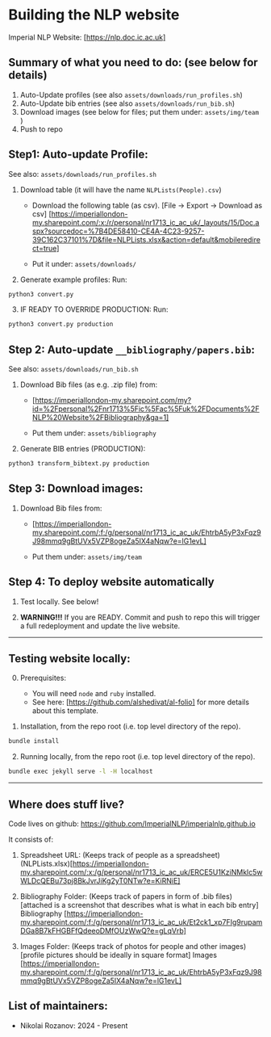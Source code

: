 # Building the NLP website
 
Imperial NLP Website:
[https://nlp.doc.ic.ac.uk]

## Summary of what you need to do: (see below for details)
1. Auto-Update profiles (see also `assets/downloads/run_profiles.sh`)
2. Auto-Update bib entries (see also `assets/downloads/run_bib.sh`)
3. Download images (see below for files; put them under: `assets/img/team` )
4. Push to repo


## Step1: Auto-update Profile:

See also: `assets/downloads/run_profiles.sh`

1. Download table (it will have the name `NLPLists(People).csv`)

    * Download the following table (as csv). [File -> Export -> Download as csv]
    [https://imperiallondon-my.sharepoint.com/:x:/r/personal/nr1713_ic_ac_uk/_layouts/15/Doc.aspx?sourcedoc=%7B4DE58410-CE4A-4C23-9257-39C162C37101%7D&file=NLPLists.xlsx&action=default&mobileredirect=true]

    * Put it under: `assets/downloads/`



2. Generate example profiles:
Run:
```bash
python3 convert.py
```

3. IF READY TO OVERRIDE PRODUCTION:
Run:
```bash
python3 convert.py production
```

## Step 2: Auto-update `__bibliography/papers.bib`:
See also: `assets/downloads/run_bib.sh`

1. Download Bib files (as e.g. .zip file) from:

    * [https://imperiallondon-my.sharepoint.com/my?id=%2Fpersonal%2Fnr1713%5Fic%5Fac%5Fuk%2FDocuments%2FNLP%20Website%2FBibliography&ga=1]

    * Put them under: `assets/bibliography`

2. Generate BIB entries (PRODUCTION):
```bash
python3 transform_bibtext.py production
```

## Step 3: Download images:

1. Download Bib files from:

    * [https://imperiallondon-my.sharepoint.com/:f:/g/personal/nr1713_ic_ac_uk/EhtrbA5yP3xFqz9J98mmq9gBtUVx5VZP8ogeZa5IX4aNqw?e=lG1evL]

    * Put them under: `assets/img/team`

## Step 4: To deploy website automatically

1. Test locally. See below!

2. **WARNING!!!** If you are READY. Commit and push to repo this will trigger a full redeployment and update the live website.

---
## Testing website locally:

0. Prerequisites:

    * You will need `node` and `ruby` installed.
    * See here: [https://github.com/alshedivat/al-folio] for more details about this template.

    

1. Installation, from the repo root (i.e. top level directory of the repo).
```bash
bundle install
```

2. Running locally, from the repo root (i.e. top level directory of the repo).
```bash
bundle exec jekyll serve -l -H localhost
```

---
## Where does stuff live?

Code lives on github: https://github.com/ImperialNLP/imperialnlp.github.io

It consists of:

1. Spreadsheet URL: (Keeps track of people as a spreadsheet)
(NLPLists.xlsx)[https://imperiallondon-my.sharepoint.com/:x:/g/personal/nr1713_ic_ac_uk/ERCE5U1KziNMklc5wWLDcQEBu73pj8BkJvrJiKg2yT0NTw?e=KiRNiE]

2. Bibliography Folder: (Keeps track of papers in form of .bib files) [attached is a screenshot that describes what is what in each bib entry]
Bibliography
[https://imperiallondon-my.sharepoint.com/:f:/g/personal/nr1713_ic_ac_uk/Et2ck1_xp7FIg9rupamDGa8B7kFHGBFfQdeeoDMfOUzWwQ?e=gLqVrb]

3. Images Folder: (Keeps track of photos for people and other images) [profile pictures should be ideally in square format]
Images
[https://imperiallondon-my.sharepoint.com/:f:/g/personal/nr1713_ic_ac_uk/EhtrbA5yP3xFqz9J98mmq9gBtUVx5VZP8ogeZa5IX4aNqw?e=lG1evL]


## List of maintainers:
* Nikolai Rozanov:  2024 - Present
<!-- bundle exec jekyll serve
 -->

<!-- bundle install -->
<!-- bundle exec jekyll serve -l -H localhost -->